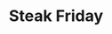 ---
title: "Steak Friday"
summary: "Exclusive stake only availbe Fridays! - Placeholder"
day: 5
img: ""
description: ""
---